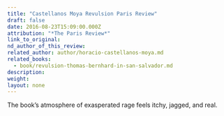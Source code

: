 ```yaml
---
title: "Castellanos Moya Revulsion Paris Review"
draft: false
date: 2016-08-23T15:09:00.000Z
attribution: "*The Paris Review*"
link_to_original:
nd_author_of_this_review:
related_author: author/horacio-castellanos-moya.md
related_books:
  - book/revulsion-thomas-bernhard-in-san-salvador.md
description:
weight:
layout: none
---
```

The book’s atmosphere of exasperated rage feels itchy, jagged, and real.

